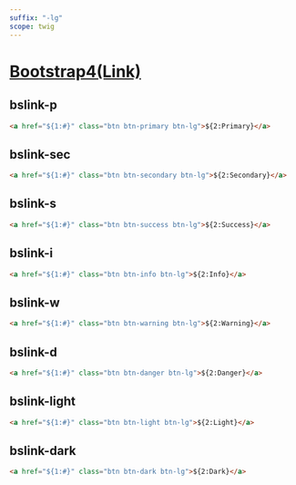 ```yaml
---
suffix: "-lg"
scope: twig
---
```

[Bootstrap4(Link)](https://getbootstrap.com/docs/4.6/components/buttons/)
=====================

bslink-p
---------------------

```html
<a href="${1:#}" class="btn btn-primary btn-lg">${2:Primary}</a>
```

bslink-sec
---------------------

```html
<a href="${1:#}" class="btn btn-secondary btn-lg">${2:Secondary}</a>
```

bslink-s
---------------------

```html
<a href="${1:#}" class="btn btn-success btn-lg">${2:Success}</a>
```

bslink-i
---------------------

```html
<a href="${1:#}" class="btn btn-info btn-lg">${2:Info}</a>
```

bslink-w
---------------------

```html
<a href="${1:#}" class="btn btn-warning btn-lg">${2:Warning}</a>
```

bslink-d
---------------------

```html
<a href="${1:#}" class="btn btn-danger btn-lg">${2:Danger}</a>
```

bslink-light
---------------------

```html
<a href="${1:#}" class="btn btn-light btn-lg">${2:Light}</a>
```

bslink-dark
---------------------

```html
<a href="${1:#}" class="btn btn-dark btn-lg">${2:Dark}</a>
```
